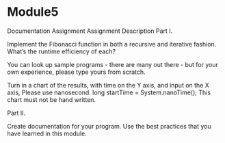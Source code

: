 # Module5
Documentation Assignment
Assignment Description
Part I.

Implement the Fibonacci function in both a recursive and iterative fashion. What’s the runtime efficiency of each? 

You can look up sample programs - there are many out there - but for your own experience, please type yours from scratch. 

Turn in a chart of the results, with time on the Y axis, and input on the X axis, Please use nanosecond.  long startTime = System.nanoTime(); This chart must not be hand written.

Part II.

Create documentation for your program.  Use the best practices that you have learned in this module.
